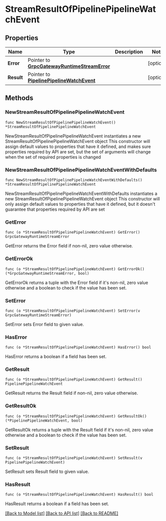 # StreamResultOfPipelinePipelineWatchEvent

## Properties

Name | Type | Description | Notes
------------ | ------------- | ------------- | -------------
**Error** | Pointer to [**GrpcGatewayRuntimeStreamError**](GrpcGatewayRuntimeStreamError.md) |  | [optional] 
**Result** | Pointer to [**PipelinePipelineWatchEvent**](PipelinePipelineWatchEvent.md) |  | [optional] 

## Methods

### NewStreamResultOfPipelinePipelineWatchEvent

`func NewStreamResultOfPipelinePipelineWatchEvent() *StreamResultOfPipelinePipelineWatchEvent`

NewStreamResultOfPipelinePipelineWatchEvent instantiates a new StreamResultOfPipelinePipelineWatchEvent object
This constructor will assign default values to properties that have it defined,
and makes sure properties required by API are set, but the set of arguments
will change when the set of required properties is changed

### NewStreamResultOfPipelinePipelineWatchEventWithDefaults

`func NewStreamResultOfPipelinePipelineWatchEventWithDefaults() *StreamResultOfPipelinePipelineWatchEvent`

NewStreamResultOfPipelinePipelineWatchEventWithDefaults instantiates a new StreamResultOfPipelinePipelineWatchEvent object
This constructor will only assign default values to properties that have it defined,
but it doesn't guarantee that properties required by API are set

### GetError

`func (o *StreamResultOfPipelinePipelineWatchEvent) GetError() GrpcGatewayRuntimeStreamError`

GetError returns the Error field if non-nil, zero value otherwise.

### GetErrorOk

`func (o *StreamResultOfPipelinePipelineWatchEvent) GetErrorOk() (*GrpcGatewayRuntimeStreamError, bool)`

GetErrorOk returns a tuple with the Error field if it's non-nil, zero value otherwise
and a boolean to check if the value has been set.

### SetError

`func (o *StreamResultOfPipelinePipelineWatchEvent) SetError(v GrpcGatewayRuntimeStreamError)`

SetError sets Error field to given value.

### HasError

`func (o *StreamResultOfPipelinePipelineWatchEvent) HasError() bool`

HasError returns a boolean if a field has been set.

### GetResult

`func (o *StreamResultOfPipelinePipelineWatchEvent) GetResult() PipelinePipelineWatchEvent`

GetResult returns the Result field if non-nil, zero value otherwise.

### GetResultOk

`func (o *StreamResultOfPipelinePipelineWatchEvent) GetResultOk() (*PipelinePipelineWatchEvent, bool)`

GetResultOk returns a tuple with the Result field if it's non-nil, zero value otherwise
and a boolean to check if the value has been set.

### SetResult

`func (o *StreamResultOfPipelinePipelineWatchEvent) SetResult(v PipelinePipelineWatchEvent)`

SetResult sets Result field to given value.

### HasResult

`func (o *StreamResultOfPipelinePipelineWatchEvent) HasResult() bool`

HasResult returns a boolean if a field has been set.


[[Back to Model list]](../README.md#documentation-for-models) [[Back to API list]](../README.md#documentation-for-api-endpoints) [[Back to README]](../README.md)


